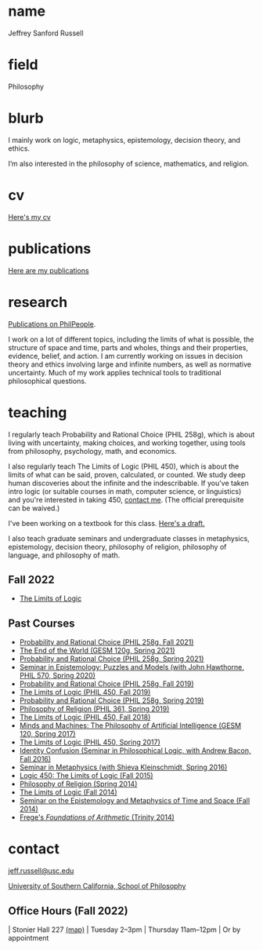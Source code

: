 # name
Jeffrey Sanford Russell

# field
Philosophy

# blurb
I mainly work on logic, metaphysics, epistemology, decision theory, and ethics.

I’m also interested in the philosophy of science, mathematics,
and religion.

# cv
[Here's my cv](cv.pdf)

# publications
[Here are my publications](https://philpeople.org/profiles/jeffrey-sanford-russell)

# research

[Publications on PhilPeople](https://philpeople.org/profiles/jeffrey-sanford-russell).

I work on a lot of different topics, including the limits of what is possible, the structure of space and time, parts and wholes, things and their properties, evidence, belief, and action. I am currently working on issues in decision theory and ethics involving large and infinite numbers, as well as normative uncertainty.
Much of my work applies technical tools to traditional philosophical questions.


# teaching

I regularly teach Probability and Rational Choice (PHIL 258g), which is about living with uncertainty, making choices, and working together, using tools from philosophy, psychology, math, and economics.

I also regularly teach The Limits of Logic (PHIL 450), which is about
the limits of what can be said, proven, calculated, or counted.
We study deep human discoveries about the infinite and the indescribable. If you've taken intro logic (or suitable courses in math, computer science, or linguistics) and you're interested in taking 450, [contact me](#contact). (The official prerequisite can be waived.)

I've been working on a textbook for this class.
[Here's a draft.](https://www.dropbox.com/s/5vj31iuo149plh5/limits.of.logic.pdf?dl=0)

I also teach graduate seminars and undergraduate classes in metaphysics, epistemology, decision theory, philosophy of religion, philosophy of language, and philosophy of math.

## Fall 2022

-   [The Limits of Logic](logic-450-2022.html)

## Past Courses

-   [Probability and Rational Choice (PHIL 258g, Fall 2021)](courses/probability-fall-2021.html)
-   [The End of the World (GESM 120g, Spring 2021)](courses/gesm-spring-2021.html)
-   [Probability and Rational Choice (PHIL 258g, Spring 2021)](courses/probability-spring-2021.html)
-   [Seminar in Epistemology: Puzzles and Models (with John Hawthorne, PHIL 570, Spring 2020)](https://docs.google.com/document/d/17bwJiTgVJxMq7vUxo6iJ00-gqKxNJHbcQ-4IvIAm5Dk/edit?usp=sharing)
-   [Probability and Rational Choice (PHIL 258g, Fall 2019)](courses/probability.2019f.syllabus.html)
-   [The Limits of Logic (PHIL 450, Fall 2019)](logic450-2019)
-   [Probability and Rational Choice (PHIL 258g, Spring 2019)](courses/probability.2019s.syllabus.pdf)
-   [Philosophy of Religion (PHIL 361, Spring 2019)](courses/religion.2019.syllabus.pdf)
-   [The Limits of Logic (PHIL 450, Fall 2018)](courses/logic.2018.syllabus.pdf)
-   [Minds and Machines: The Philosophy of Artificial Intelligence (GESM 120, Spring 2017)](courses/ai.syllabus.pdf)
-   [The Limits of Logic (PHIL 450, Spring 2017)](courses/logic.2017.syllabus.pdf)
-   [Identity Confusion (Seminar in Philosophical Logic, with Andrew Bacon, Fall 2016) ](courses/identity.2016.syllabus.pdf)
-   [Seminar in Metaphysics (with Shieva Kleinschmidt, Spring 2016)](courses/metaphysics.2016.syllabus.pdf)
-   [Logic 450: The Limits of Logic (Fall 2015)](courses/logic.2015.syllabus.pdf)
-   [Philosophy of Religion (Spring 2014)](courses/religion.2014.syllabus.pdf)
-   [The Limits of Logic (Fall 2014)](courses/logic.2014.syllabus.pdf)
-   [Seminar on the Epistemology and Metaphysics of Time and Space (Fall 2014)](courses/me.2014.syllabus.pdf)
-   [Frege's *Foundations of Arithmetic* (Trinity 2014)](courses/frege.2014.syllabus.pdf)

# contact

<jeff.russell@usc.edu>

[University of Southern California, School of Philosophy](http://dornsife.usc.edu/phil/)

## Office Hours (Fall 2022)

| Stonier Hall 227 [(map)](https://www.google.com/maps/place/Stonier+Hall,+Los+Angeles,+CA+90089/@34.0202565,-118.2890616,17z/data=!3m1!4b1!4m2!3m1!1s0x80c2c7e346f6413d:0xa8985915b5308cc3)
| Tuesday 2–3pm
| Thursday 11am–12pm
| Or by appointment



